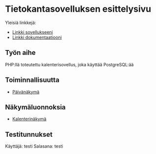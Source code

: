 # Tietokantasovelluksen esittelysivu

Yleisiä linkkejä:

* [Linkki sovellukseeni](http://jvaalto.users.cs.helsinki.fi/kalenteri)
* [Linkki dokumentaatiooni](doc/dokumentaatio.pdf)

## Työn aihe

PHP:llä toteutettu kalenterisovellus, joka käyttää PostgreSQL:ää

## Toiminnallisuutta

* [Päivänäkymä](http://jvaalto.users.cs.helsinki.fi/kalenteri/user/1/2017-03-23)

## Näkymäluonnoksia

* [Kalenterinäkymä](http://jvaalto.users.cs.helsinki.fi/kalenteri/suunnitelmat/calendar)

## Testitunnukset

Käyttäjä: testi
Salasana: testi
